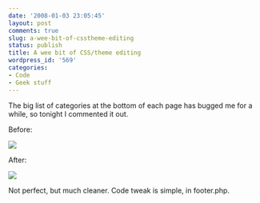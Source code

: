 ```yaml
---
date: '2008-01-03 23:05:45'
layout: post
comments: true
slug: a-wee-bit-of-csstheme-editing
status: publish
title: A wee bit of CSS/theme editing
wordpress_id: '569'
categories:
- Code
- Geek stuff
---
```


The big list of categories at the bottom of each page has bugged me for a while, so tonight I commented it out.

Before:


![](http://www.phfactor.net/wp-pics/footer-before.jpg)


After:


![](http://www.phfactor.net/wp-pics/footer-after.jpg)


Not perfect, but much cleaner. Code tweak is simple, in footer.php.
